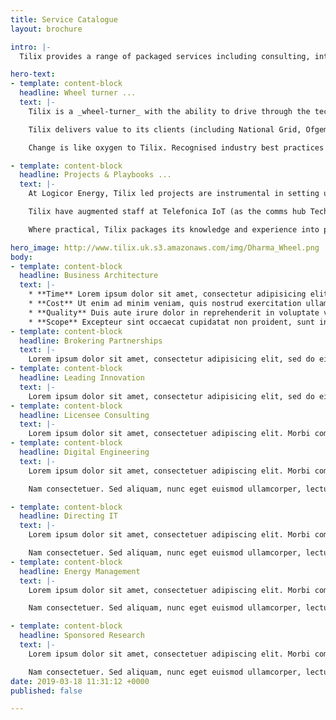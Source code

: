 ```yaml
---
title: Service Catalogue
layout: brochure

intro: |-
  Tilix provides a range of packaged services including consulting, interim management, projects and outsourcing. Our whole system value proposition makes Tilix an ideal technology and innovation partner for the energy and clean-tech sectors.

hero-text:
- template: content-block
  headline: Wheel turner ...
  text: |-
    Tilix is a _wheel-turner_ with the ability to drive through the technology and innovation challenges on the road to winning the fossil fuel end game.

    Tilix delivers value to its clients (including National Grid, Ofgem and Smart DCC) through projects, staff augmentation & playbooks. The Tilix service catalogue builds on extensive Director’s experience from interim management positions at Ovo Energy and Good Energy.

    Change is like oxygen to Tilix. Recognised industry best practices are the tools of Tilix’s trade.

- template: content-block
  headline: Projects & Playbooks ...
  text: |-
    At Logicor Energy, Tilix led projects are instrumental in setting up an electricity supply business.

    Tilix have augmented staff at Telefonica IoT (as the comms hub Technical Lead for SMIP) and at National Grid (as industrial IoT & Analytics architect for the Deeside Project).

    Where practical, Tilix packages its knowledge and experience into playbooks: repeatable, preconfigured solution kits tailored to market requirements which leverage pre-established processes and technology. Deliverables are customised as opposed to custom.

hero_image: http://www.tilix.uk.s3.amazonaws.com/img/Dharma_Wheel.png
body:
- template: content-block
  headline: Business Architecture
  text: |-
    * **Time** Lorem ipsum dolor sit amet, consectetur adipisicing elit, sed do eiusmod tempor incididunt ut labore et dolore magna aliqua.
    * **Cost** Ut enim ad minim veniam, quis nostrud exercitation ullamco laboris nisi ut aliquip ex ea commodo consequat.
    * **Quality** Duis aute irure dolor in reprehenderit in voluptate velit esse cillum dolore eu fugiat nulla pariatur.
    * **Scope** Excepteur sint occaecat cupidatat non proident, sunt in culpa qui officia deserunt mollit anim id est laborum.
- template: content-block
  headline: Brokering Partnerships
  text: |-
    Lorem ipsum dolor sit amet, consectetur adipisicing elit, sed do eiusmod tempor incididunt ut labore et dolore magna aliqua. Ut enim ad minim veniam, quis nostrud exercitation ullamco laboris nisi ut aliquip ex ea commodo consequat. Duis aute irure dolor in reprehenderit in voluptate velit esse cillum dolore eu fugiat nulla pariatur. Excepteur sint occaecat cupidatat non proident, sunt in culpa qui officia deserunt mollit anim id est laborum.
- template: content-block
  headline: Leading Innovation
  text: |-
    Lorem ipsum dolor sit amet, consectetur adipisicing elit, sed do eiusmod tempor incididunt ut labore et dolore magna aliqua. Ut enim ad minim veniam, quis nostrud exercitation ullamco laboris nisi ut aliquip ex ea commodo consequat. Duis aute irure dolor in reprehenderit in voluptate velit esse cillum dolore eu fugiat nulla pariatur. Excepteur sint occaecat cupidatat non proident, sunt in culpa qui officia deserunt mollit anim id est laborum.
- template: content-block
  headline: Licensee Consulting
  text: |-
    Lorem ipsum dolor sit amet, consectetuer adipiscing elit. Morbi commodo, ipsum sed pharetra gravida, orci magna rhoncus neque, id pulvinar odio lorem non turpis. Nullam sit amet enim. Suspendisse id velit vitae ligula volutpat condimentum. Aliquam erat volutpat. Sed quis velit. Nulla facilisi. Nulla libero. Vivamus pharetra posuere sapien.
- template: content-block
  headline: Digital Engineering
  text: |-
    Lorem ipsum dolor sit amet, consectetuer adipiscing elit. Morbi commodo, ipsum sed pharetra gravida, orci magna rhoncus neque, id pulvinar odio lorem non turpis. Nullam sit amet enim. Suspendisse id velit vitae ligula volutpat condimentum. Aliquam erat volutpat. Sed quis velit. Nulla facilisi. Nulla libero. Vivamus pharetra posuere sapien.

    Nam consectetuer. Sed aliquam, nunc eget euismod ullamcorper, lectus nunc ullamcorper orci, fermentum bibendum enim nibh eget ipsum. Donec porttitor ligula eu dolor. Maecenas vitae nulla consequat libero cursus venenatis. Nam magna enim, accumsan eu, blandit sed, blandit a, eros.

- template: content-block
  headline: Directing IT
  text: |-
    Lorem ipsum dolor sit amet, consectetuer adipiscing elit. Morbi commodo, ipsum sed pharetra gravida, orci magna rhoncus neque, id pulvinar odio lorem non turpis. Nullam sit amet enim. Suspendisse id velit vitae ligula volutpat condimentum. Aliquam erat volutpat. Sed quis velit. Nulla facilisi. Nulla libero. Vivamus pharetra posuere sapien.

    Nam consectetuer. Sed aliquam, nunc eget euismod ullamcorper, lectus nunc ullamcorper orci, fermentum bibendum enim nibh eget ipsum. Donec porttitor ligula eu dolor. Maecenas vitae nulla consequat libero cursus venenatis. Nam magna enim, accumsan eu, blandit sed, blandit a, eros.
- template: content-block
  headline: Energy Management
  text: |-
    Lorem ipsum dolor sit amet, consectetuer adipiscing elit. Morbi commodo, ipsum sed pharetra gravida, orci magna rhoncus neque, id pulvinar odio lorem non turpis. Nullam sit amet enim. Suspendisse id velit vitae ligula volutpat condimentum. Aliquam erat volutpat. Sed quis velit. Nulla facilisi. Nulla libero. Vivamus pharetra posuere sapien.

    Nam consectetuer. Sed aliquam, nunc eget euismod ullamcorper, lectus nunc ullamcorper orci, fermentum bibendum enim nibh eget ipsum. Donec porttitor ligula eu dolor. Maecenas vitae nulla consequat libero cursus venenatis. Nam magna enim, accumsan eu, blandit sed, blandit a, eros.

- template: content-block
  headline: Sponsored Research
  text: |-
    Lorem ipsum dolor sit amet, consectetuer adipiscing elit. Morbi commodo, ipsum sed pharetra gravida, orci magna rhoncus neque, id pulvinar odio lorem non turpis. Nullam sit amet enim. Suspendisse id velit vitae ligula volutpat condimentum. Aliquam erat volutpat. Sed quis velit. Nulla facilisi. Nulla libero. Vivamus pharetra posuere sapien.

    Nam consectetuer. Sed aliquam, nunc eget euismod ullamcorper, lectus nunc ullamcorper orci, fermentum bibendum enim nibh eget ipsum. Donec porttitor ligula eu dolor. Maecenas vitae nulla consequat libero cursus venenatis. Nam magna enim, accumsan eu, blandit sed, blandit a, eros.
date: 2019-03-18 11:31:12 +0000
published: false

---
```

